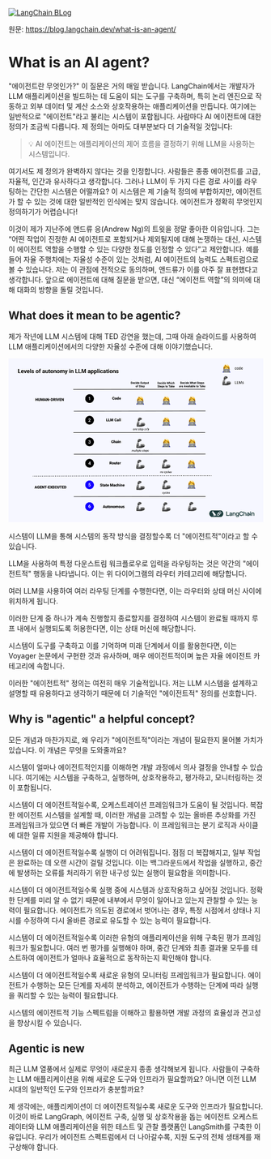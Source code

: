 [![LangChain BLog](https://img.shields.io/badge/LangChain-Blog-green?logo=langchain)](https://blog.langchain.dev/)


원문: https://blog.langchain.dev/what-is-an-agent/


# What is an AI agent?


"에이전트란 무엇인가?" 이 질문은 거의 매일 받습니다. LangChain에서는 개발자가 LLM 애플리케이션을 빌드하는 데 도움이 되는 도구를 구축하며, 특히 논리 엔진으로 작동하고 외부 데이터 및 계산 소스와 상호작용하는 애플리케이션을 만듭니다. 여기에는 일반적으로 "에이전트"라고 불리는 시스템이 포함됩니다. 사람마다 AI 에이전트에 대한 정의가 조금씩 다릅니다. 제 정의는 아마도 대부분보다 더 기술적일 것입니다:

> 💡 AI 에이전트는 애플리케이션의 제어 흐름을 결정하기 위해 LLM을 사용하는 시스템입니다. 
 
여기서도 제 정의가 완벽하지 않다는 것을 인정합니다. 사람들은 종종 에이전트를 고급, 자율적, 인간과 유사하다고 생각합니다. 그러나 LLM이 두 가지 다른 경로 사이를 라우팅하는 간단한 시스템은 어떨까요? 이 시스템은 제 기술적 정의에 부합하지만, 에이전트가 할 수 있는 것에 대한 일반적인 인식에는 맞지 않습니다. 에이전트가 정확히 무엇인지 정의하기가 어렵습니다!

이것이 제가 지난주에 앤드류 응(Andrew Ng)의 트윗을 정말 좋아한 이유입니다. 그는 “어떤 작업이 진정한 AI 에이전트로 포함되거나 제외될지에 대해 논쟁하는 대신, 시스템이 에이전트 역할을 수행할 수 있는 다양한 정도를 인정할 수 있다”고 제안합니다. 예를 들어 자율 주행차에는 자율성 수준이 있는 것처럼, AI 에이전트의 능력도 스펙트럼으로 볼 수 있습니다. 저는 이 관점에 전적으로 동의하며, 앤드류가 이를 아주 잘 표현했다고 생각합니다. 앞으로 에이전트에 대해 질문을 받으면, 대신 “에이전트 역할”의 의미에 대해 대화의 방향을 돌릴 것입니다.


## What does it mean to be agentic?
제가 작년에 LLM 시스템에 대해 TED 강연을 했는데, 그때 아래 슬라이드를 사용하여 LLM 애플리케이션에서의 다양한 자율성 수준에 대해 이야기했습니다. 

![levels_of_autonomy](../asset/levels_of_autonomy_in_llm_applications.png)

시스템이 LLM을 통해 시스템의 동작 방식을 결정할수록 더 "에이전트적"이라고 할 수 있습니다. 

LLM을 사용하여 특정 다운스트림 워크플로우로 입력을 라우팅하는 것은 약간의 "에이전트적" 행동을 나타냅니다. 이는 위 다이어그램의 라우터 카테고리에 해당합니다. 

여러 LLM을 사용하여 여러 라우팅 단계를 수행한다면, 이는 라우터와 상태 머신 사이에 위치하게 됩니다. 

이러한 단계 중 하나가 계속 진행할지 종료할지를 결정하여 시스템이 완료될 때까지 루프 내에서 실행되도록 허용한다면, 이는 상태 머신에 해당합니다. 

시스템이 도구를 구축하고 이를 기억하며 미래 단계에서 이를 활용한다면, 이는 Voyager 논문에서 구현한 것과 유사하며, 매우 에이전트적이며 높은 자율 에이전트 카테고리에 속합니다. 

이러한 "에이전트적" 정의는 여전히 매우 기술적입니다. 저는 LLM 시스템을 설계하고 설명할 때 유용하다고 생각하기 때문에 더 기술적인 "에이전트적" 정의를 선호합니다.


## Why is "agentic" a helpful concept?

모든 개념과 마찬가지로, 왜 우리가 "에이전트적"이라는 개념이 필요한지 물어볼 가치가 있습니다. 이 개념은 무엇을 도와줄까요?

시스템이 얼마나 에이전트적인지를 이해하면 개발 과정에서 의사 결정을 안내할 수 있습니다. 여기에는 시스템을 구축하고, 실행하며, 상호작용하고, 평가하고, 모니터링하는 것이 포함됩니다. 

시스템이 더 에이전트적일수록, 오케스트레이션 프레임워크가 도움이 될 것입니다. 복잡한 에이전트 시스템을 설계할 때, 이러한 개념을 고려할 수 있는 올바른 추상화를 가진 프레임워크가 있으면 더 빠른 개발이 가능합니다. 이 프레임워크는 분기 로직과 사이클에 대한 일류 지원을 제공해야 합니다.

시스템이 더 에이전트적일수록 실행이 더 어려워집니다. 점점 더 복잡해지고, 일부 작업은 완료하는 데 오랜 시간이 걸릴 것입니다. 이는 백그라운드에서 작업을 실행하고, 중간에 발생하는 오류를 처리하기 위한 내구성 있는 실행이 필요함을 의미합니다.

시스템이 더 에이전트적일수록 실행 중에 시스템과 상호작용하고 싶어질 것입니다. 정확한 단계를 미리 알 수 없기 때문에 내부에서 무엇이 일어나고 있는지 관찰할 수 있는 능력이 필요합니다. 에이전트가 의도된 경로에서 벗어나는 경우, 특정 시점에서 상태나 지시를 수정하여 다시 올바른 경로로 유도할 수 있는 능력이 필요합니다.

시스템이 더 에이전트적일수록 이러한 유형의 애플리케이션을 위해 구축된 평가 프레임워크가 필요합니다. 여러 번 평가를 실행해야 하며, 중간 단계와 최종 결과물 모두를 테스트하여 에이전트가 얼마나 효율적으로 동작하는지 확인해야 합니다.

시스템이 더 에이전트적일수록 새로운 유형의 모니터링 프레임워크가 필요합니다. 에이전트가 수행하는 모든 단계를 자세히 분석하고, 에이전트가 수행하는 단계에 따라 실행을 쿼리할 수 있는 능력이 필요합니다.

시스템의 에이전트적 기능 스펙트럼을 이해하고 활용하면 개발 과정의 효율성과 견고성을 향상시킬 수 있습니다.


## Agentic is new

최근 LLM 열풍에서 실제로 무엇이 새로운지 종종 생각해보게 됩니다. 사람들이 구축하는 LLM 애플리케이션을 위해 새로운 도구와 인프라가 필요할까요? 아니면 이전 LLM 시대의 일반적인 도구와 인프라가 충분할까요? 

제 생각에는, 애플리케이션이 더 에이전트적일수록 새로운 도구와 인프라가 필요합니다. 이것이 바로 LangGraph, 에이전트 구축, 실행 및 상호작용을 돕는 에이전트 오케스트레이터와 LLM 애플리케이션을 위한 테스트 및 관찰 플랫폼인 LangSmith를 구축한 이유입니다. 우리가 에이전트 스펙트럼에서 더 나아갈수록, 지원 도구의 전체 생태계를 재구상해야 합니다.

